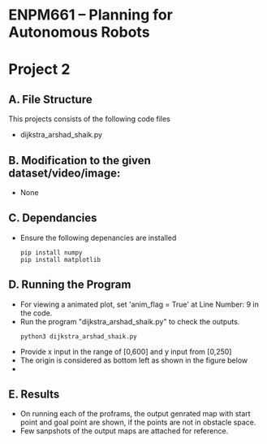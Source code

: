 # ENPM661 – Planning for Autonomous Robots

# Project 2

## A. File Structure

This projects consists of the following code files
+ dijkstra_arshad_shaik.py

## B. Modification to the given dataset/video/image:
- None

## C. Dependancies

+ Ensure the following depenancies are installed
    ```
    pip install numpy
    pip install matplotlib
    ```

## D. Running the Program

+ For viewing a animated plot, set 'anim_flag = True' at Line Number: 9 in the code.
+ Run the program "dijkstra_arshad_shaik.py" to check the outputs.
    ```
    python3 dijkstra_arshad_shaik.py
    ```
+ Provide x input in the range of [0,600] and y input from [0,250]
+ The origin is considered as bottom left as shown in the figure below
+ 


## E. Results
+ On running each of the proframs, the output genrated map with start point and goal point are shown, if the points are not in obstacle space.
+ Few sanpshots of the output maps are attached for reference.
